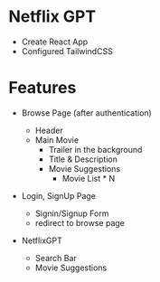 # Netflix GPT

- Create React App
- Configured TailwindCSS

# Features

- Browse Page (after authentication)
  - Header
  - Main Movie
    - Trailer in the background
    - Title & Description
    - Movie Suggestions
      - Movie List \* N
- Login, SignUp Page

  - Signin/Signup Form
  - redirect to browse page

- NetflixGPT
  - Search Bar
  - Movie Suggestions
